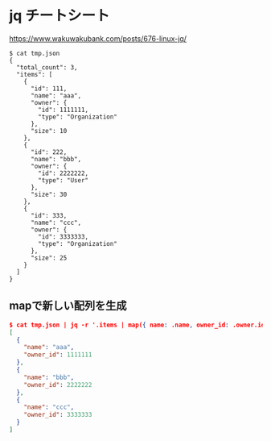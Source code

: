 
# jq チートシート

https://www.wakuwakubank.com/posts/676-linux-jq/

```
$ cat tmp.json   
{  
  "total_count": 3,  
  "items": [  
    {  
      "id": 111,  
      "name": "aaa",  
      "owner": {  
        "id": 1111111,  
        "type": "Organization"  
      },  
      "size": 10  
    },  
    {  
      "id": 222,  
      "name": "bbb",  
      "owner": {  
        "id": 2222222,  
        "type": "User"  
      },  
      "size": 30  
    },  
    {  
      "id": 333,  
      "name": "ccc",  
      "owner": {  
        "id": 3333333,  
        "type": "Organization"  
      },  
      "size": 25  
    }  
  ]  
}
```


## mapで新しい配列を生成


```json
$ cat tmp.json | jq -r '.items | map({ name: .name, owner_id: .owner.id })'
[
  {
    "name": "aaa",
    "owner_id": 1111111
  },
  {
    "name": "bbb",
    "owner_id": 2222222
  },
  {
    "name": "ccc",
    "owner_id": 3333333
  }
]
```

<!--stackedit_data:
eyJoaXN0b3J5IjpbNzE3NTY4NDg0XX0=
-->